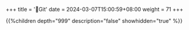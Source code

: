 +++
title = '🐸Git'
date = 2024-03-07T15:00:59+08:00
weight = 71
+++

{{%children depth="999" description="false" showhidden="true" %}}
